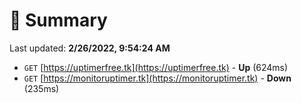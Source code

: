 # 📖 Summary
Last updated: **2/26/2022, 9:54:24 AM**

- `GET` [https://uptimerfree.tk](https://uptimerfree.tk) - **Up** (624ms)
- `GET` [https://monitoruptimer.tk](https://monitoruptimer.tk) - **Down** (235ms)
